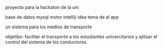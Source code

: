 proyecto para la hackaton de la uni 

base de datos mysql
motor intelliji idea
tema de al app

un sistema para los medios de transporte

objetibo:
facilitar el transporte a los estudiantes univercitarios y ajilisar el control del sistema de los conductores.
